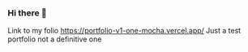 ### Hi there 👋
Link to my folio https://portfolio-v1-one-mocha.vercel.app/
Just a test portfolio not a definitive one 
